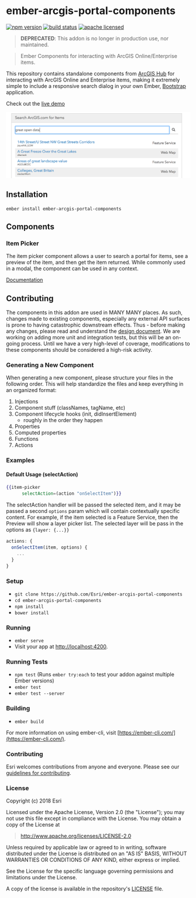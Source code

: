 # ember-arcgis-portal-components

[![npm version][npm-img]][npm-url]
[![build status][travis-img]][travis-url]
[![apache licensed](https://img.shields.io/badge/license-Apache-green.svg?style=flat-square)](https://raw.githubusercontent.com/Esri/ember-arcgis-portal-components/master/LICENSE)

[npm-img]: https://img.shields.io/npm/v/ember-arcgis-portal-components.svg?style=flat-square
[npm-url]: https://www.npmjs.com/package/ember-arcgis-portal-components
[travis-img]: https://img.shields.io/travis/Esri/ember-arcgis-portal-components/master.svg?style=flat-square
[travis-url]: https://travis-ci.org/Esri/ember-arcgis-portal-components


> **DEPRECATED**: This addon is no longer in production use, nor maintained.

> Ember Components for interacting with ArcGIS Online/Enterprise items.

This repository contains standalone components from [ArcGIS Hub](https://hub.arcgis.com) for interacting with ArcGIS Online and Enterprise items, making it extremely simple to include a responsive search dialog in your own Ember, [Bootstrap](https://getbootstrap.com/) application.

Check out the [live demo](https://esri.github.io/ember-arcgis-portal-components/#/itempicker)

![screenshot](screenshot.png)

## Installation

```
ember install ember-arcgis-portal-components
```

## Components

### Item Picker

The item picker component allows a user to search a portal for items, see a preview of the item, and then get the item returned. While commonly used in a modal, the component can be used in any context.

[Documentation](./docs/item-picker.md)

## Contributing
The components in this addon are used in MANY MANY places. As such, changes made to existing components, especially any external API surfaces is prone to having catastrophic downstream effects. Thus - before making any changes, please read and understand the [design document](./docs/design-docs.md). We are working on adding more unit and integration tests, but this will be an on-going process. Until we have a very high-level of coverage, modifications to these components should be considered a high-risk activity.


### Generating a New Component

When generating a new component, please structure your files in the following order. This will help standardize the files and keep everything in an organized format:

1. Injections
2. Component stuff (classNames, tagName, etc)
3. Component lifecycle hooks (init, didInsertElement)
    * roughly in the order they happen
4. Properties
5. Computed properties
6. Functions
7. Actions


### Examples

#### Default Usage (selectAction)

```hbs
{{item-picker
      selectAction=(action "onSelectItem")}}
```

The selectAction handler will be passed the selected item, and it may be passed a second `options` param which will contain contextually specific content. For example, if the item selected is a Feature Service, then the Preview will show a layer picker list. The selected layer will be pass in the options as `{layer: {...}}`

```js
actions: {
  onSelectItem(item, options) {
    ...
  }
}
```

### Setup

* `git clone https://github.com/Esri/ember-arcgis-portal-components`
* `cd ember-arcgis-portal-components`
* `npm install`
* `bower install`

### Running

* `ember serve`
* Visit your app at [http://localhost:4200](http://localhost:4200).

### Running Tests

* `npm test` (Runs `ember try:each` to test your addon against multiple Ember versions)
* `ember test`
* `ember test --server`

### Building

* `ember build`

For more information on using ember-cli, visit [https://ember-cli.com/](https://ember-cli.com/).

### Contributing

Esri welcomes contributions from anyone and everyone. Please see our [guidelines for contributing](https://github.com/Esri/contributing/blob/master/CONTRIBUTING.md).

### License

Copyright (c) 2018 Esri

Licensed under the Apache License, Version 2.0 (the "License");
you may not use this file except in compliance with the License.
You may obtain a copy of the License at

> http://www.apache.org/licenses/LICENSE-2.0

Unless required by applicable law or agreed to in writing, software distributed under the License is distributed on an "AS IS" BASIS, WITHOUT WARRANTIES OR CONDITIONS OF ANY KIND, either express or implied.

See the License for the specific language governing permissions and limitations under the License.

A copy of the license is available in the repository's [LICENSE](./LICENSE) file.

